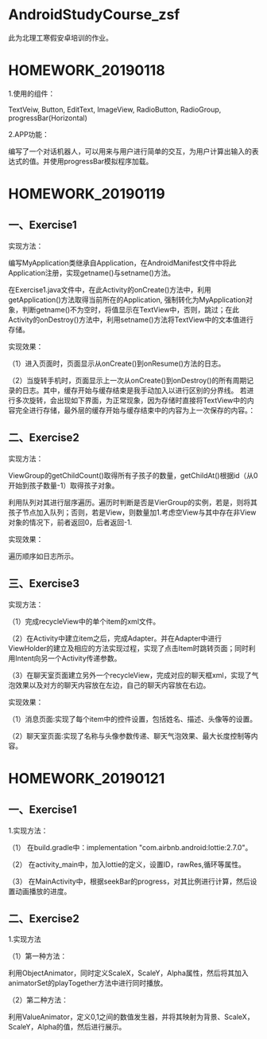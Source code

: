 # AndroidStudyCourse_zsf
此为北理工寒假安卓培训的作业。

# HOMEWORK_20190118
1.使用的组件：

TextVeiw, Button, EditText, ImageView, RadioButton, RadioGroup, progressBar(Horizontal)

2.APP功能：

编写了一个对话机器人，可以用来与用户进行简单的交互，为用户计算出输入的表达式的值。并使用progressBar模拟程序加载。

# HOMEWORK_20190119
## 一、Exercise1
实现方法：

编写MyApplication类继承自Application，在AndroidManifest文件中将此Application注册，实现getname()与setname()方法。
	
在Exercise1.java文件中，在此Activity的onCreate()方法中，利用getApplication()方法取得当前所在的Application, 强制转化为MyApplication对象，判断getname()不为空时，将值显示在TextView中，否则，跳过；在此Activity的onDestroy()方法中，利用setname()方法将TextView中的文本值进行存储。
	
实现效果：

（1）进入页面时，页面显示从onCreate()到onResume()方法的日志。

（2）当旋转手机时，页面显示上一次从onCreate()到onDestroy()的所有周期记录的日志。其中，缓存开始与缓存结束是我手动加入以进行区别的分界线。
若进行多次旋转，会出现如下界面，为正常现象，因为存储时直接将TextView中的内容完全进行存储，最外层的缓存开始与缓存结束中的内容为上一次保存的内容。：

## 二、Exercise2
实现方法：

ViewGroup的getChildCount()取得所有子孩子的数量，getChildAt()根据id（从0开始到孩子数量-1）取得孩子对象。

利用队列对其进行层序遍历。遍历时判断是否是VierGroup的实例，若是，则将其孩子节点加入队列；否则，若是View，则数量加1.考虑空View与其中存在非View对象的情况下，前者返回0，后者返回-1.

实现效果：

遍历顺序如日志所示。

## 三、Exercise3
实现方法：

（1）完成recycleView中的单个item的xml文件。

（2）在Activity中建立item之后，完成Adapter。并在Adapter中进行ViewHolder的建立及相应的方法实现过程，实现了点击Item时跳转页面；同时利用Intent向另一个Activity传递参数。

（3）在聊天室页面建立另外一个recycleView，完成对应的聊天框xml，实现了气泡效果以及对方的聊天内容放在左边，自己的聊天内容放在右边。

实现效果：

（1）消息页面:实现了每个item中的控件设置，包括姓名、描述、头像等的设置。

（2）聊天室页面:实现了名称与头像参数传递、聊天气泡效果、最大长度控制等内容。

# HOMEWORK_20190121
## 一、Exercise1

1.实现方法：

（1）	在build.gradle中：implementation "com.airbnb.android:lottie:2.7.0"。

（2）	在activity_main中，加入lottie的定义，设置ID，rawRes,循环等属性。

（3）	在MainActivity中，根据seekBar的progress，对其比例进行计算，然后设置动画播放的进度。


## 二、Exercise2
1.实现方法

（1）第一种方法：

利用ObjectAnimator，同时定义ScaleX，ScaleY，Alpha属性，然后将其加入animatorSet的playTogether方法中进行同时播放。

（2）第二种方法：

利用ValueAnimator，定义0,1之间的数值发生器，并将其映射为背景、ScaleX，ScaleY，Alpha的值，然后进行展示。


